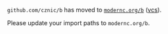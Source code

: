 `github.com/cznic/b` has moved to [`modernc.org/b`](https://godoc.org/modernc.org/b) ([vcs](https://gitlab.com/cznic/b)).

Please update your import paths to `modernc.org/b`.

